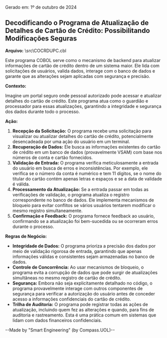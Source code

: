 Gerado em: 1º de outubro de 2024

## Decodificando o Programa de Atualização de Detalhes de Cartão de Crédito: Possibilitando Modificações Seguras

**Arquivo:**  \src\COCRDUPC.cbl

Este programa COBOL serve como o mecanismo de backend para atualizar informações de cartão de crédito dentro de um sistema maior. Ele lida com solicitações de usuários, valida dados, interage com o banco de dados e garante que as alterações sejam aplicadas com segurança e precisão.

**Contexto:**

Imagine um portal seguro onde pessoal autorizado pode acessar e atualizar detalhes do cartão de crédito. Este programa atua como o guardião e processador para essas atualizações, garantindo a integridade e segurança dos dados durante todo o processo.

**Ação:**

1. **Recepção da Solicitação:** O programa recebe uma solicitação para visualizar ou atualizar detalhes do cartão de crédito, potencialmente desencadeada por uma ação do usuário em um terminal.
2. **Recuperação de Dados:** Ele busca as informações existentes do cartão de crédito em um banco de dados (provavelmente VSAM) com base nos números de conta e cartão fornecidos.
3. **Validação de Entrada:** O programa verifica meticulosamente a entrada do usuário em busca de erros e inconsistências. Por exemplo, ele verifica se o número da conta é numérico e tem 11 dígitos, se o nome do titular do cartão contém apenas letras e espaços e se a data de validade é válida.
4. **Processamento da Atualização:** Se a entrada passar em todas as verificações de validação, o programa atualiza o registro correspondente no banco de dados. Ele implementa mecanismos de bloqueio para evitar conflitos se vários usuários tentarem modificar o mesmo registro simultaneamente.
5. **Confirmação e Feedback:** O programa fornece feedback ao usuário, confirmando se a atualização foi bem-sucedida ou se ocorreram erros durante o processo.

**Regras de Negócio:**

* **Integridade de Dados:** O programa prioriza a precisão dos dados por meio de validação rigorosa de entrada, garantindo que apenas informações válidas e consistentes sejam armazenadas no banco de dados.
* **Controle de Concorrência:** Ao usar mecanismos de bloqueio, o programa evita a corrupção de dados que pode surgir de atualizações simultâneas no mesmo registro de cartão de crédito.
* **Segurança:** Embora não seja explicitamente detalhado no código, o programa provavelmente interage com outros componentes de segurança para verificar a autorização do usuário antes de conceder acesso a informações confidenciais do cartão de crédito.
* **Trilha de Auditoria:** O programa pode registrar todas as ações de atualização, incluindo quem fez as alterações e quando, para fins de auditoria e rastreamento. Esta é uma prática comum em sistemas que lidam com dados financeiros confidenciais.

--Made by "Smart Engineering" (by Compass.UOL)--